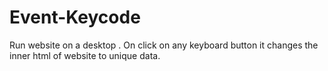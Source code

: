 # Event-Keycode
Run website on a desktop . On click on any keyboard button it changes the inner html of website to unique data.
